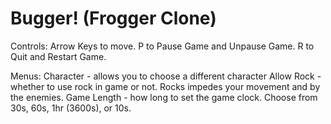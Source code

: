 Bugger! (Frogger Clone)
===============================

Controls:
	 	Arrow Keys to move.
		P to Pause Game and Unpause Game.
		R to Quit and Restart Game.

Menus:
		Character - allows you to choose a different character
		Allow Rock - whether to use rock in game or not. Rocks impedes your movement and by the enemies.
		Game Length - how long to set the game clock. Choose from 30s, 60s, 1hr (3600s), or 10s.
